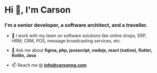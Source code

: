 <h1>Hi 👋, I'm Carson</h1>
<h3>I'm a senior developer, a software architect, and a traveller.</h3>

- 📝 I work with my team on software solutions like online shops, ERP, HRM, CRM, POS, message broadcasting services, etc.

- 💬 Ask me about **figma, php, javascript, nodejs, react (native), flutter, Kotlin, Java**

- 📫 Reach me @ **info@carsonng.com**
